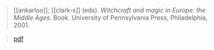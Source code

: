 >  [[ankarloo]]; [[clark-s]] (eds). *Witchcraft and magic in Europe: the Middle Ages*. Book. University of Pennsylvania Press, Philadelphia, 2001. 

>  [pdf](ankarloo-clark-s-2001-ex.pdf)